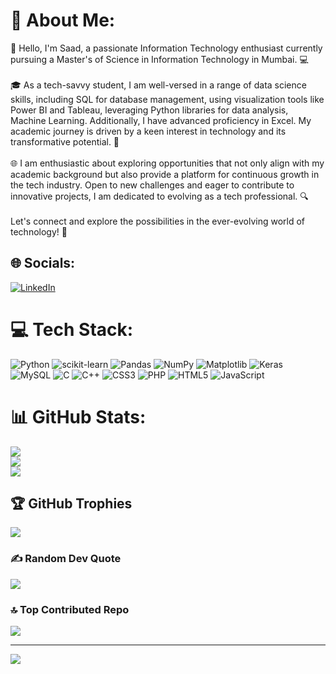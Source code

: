 # 💫 About Me:
👋 Hello, I'm Saad, a passionate Information Technology enthusiast currently pursuing a Master's of Science in Information Technology in Mumbai. 💻<br><br>🎓 As a tech-savvy student, I am well-versed in a range of data science skills, including SQL for database management, using visualization tools like Power BI and Tableau, leveraging Python libraries for data analysis, Machine Learning. Additionally, I have advanced proficiency in Excel. My academic journey is driven by a keen interest in technology and its transformative potential. 🚀<br><br>🌐 I am enthusiastic about exploring opportunities that not only align with my academic background but also provide a platform for continuous growth in the tech industry. Open to new challenges and eager to contribute to innovative projects, I am dedicated to evolving as a tech professional. 🔍<br><br>Let's connect and explore the possibilities in the ever-evolving world of technology! 🌟


## 🌐 Socials:
[![LinkedIn](https://img.shields.io/badge/LinkedIn-%230077B5.svg?logo=linkedin&logoColor=white)](https://linkedin.com/in/www.linkedin.com/in/saadshaikh2001) 


# 💻 Tech Stack:
![Python](https://img.shields.io/badge/python-3670A0?style=for-the-badge&logo=python&logoColor=ffdd54) ![scikit-learn](https://img.shields.io/badge/scikit--learn-%23F7931E.svg?style=for-the-badge&logo=scikit-learn&logoColor=white) ![Pandas](https://img.shields.io/badge/pandas-%23150458.svg?style=for-the-badge&logo=pandas&logoColor=white) ![NumPy](https://img.shields.io/badge/numpy-%23013243.svg?style=for-the-badge&logo=numpy&logoColor=white) ![Matplotlib](https://img.shields.io/badge/Matplotlib-%23ffffff.svg?style=for-the-badge&logo=Matplotlib&logoColor=black) ![Keras](https://img.shields.io/badge/Keras-%23D00000.svg?style=for-the-badge&logo=Keras&logoColor=white) ![MySQL](https://img.shields.io/badge/mysql-4479A1.svg?style=for-the-badge&logo=mysql&logoColor=white) ![C](https://img.shields.io/badge/c-%2300599C.svg?style=for-the-badge&logo=c&logoColor=white) ![C++](https://img.shields.io/badge/c++-%2300599C.svg?style=for-the-badge&logo=c%2B%2B&logoColor=white) ![CSS3](https://img.shields.io/badge/css3-%231572B6.svg?style=for-the-badge&logo=css3&logoColor=white) ![PHP](https://img.shields.io/badge/php-%23777BB4.svg?style=for-the-badge&logo=php&logoColor=white) ![HTML5](https://img.shields.io/badge/html5-%23E34F26.svg?style=for-the-badge&logo=html5&logoColor=white) ![JavaScript](https://img.shields.io/badge/javascript-%23323330.svg?style=for-the-badge&logo=javascript&logoColor=%23F7DF1E)
# 📊 GitHub Stats:
![](https://github-readme-stats.vercel.app/api?username=SaadShaikh1234&theme=dark&hide_border=false&include_all_commits=false&count_private=false)<br/>
![](https://github-readme-streak-stats.herokuapp.com/?user=SaadShaikh1234&theme=dark&hide_border=false)<br/>
![](https://github-readme-stats.vercel.app/api/top-langs/?username=SaadShaikh1234&theme=dark&hide_border=false&include_all_commits=false&count_private=false&layout=compact)

## 🏆 GitHub Trophies
![](https://github-profile-trophy.vercel.app/?username=SaadShaikh1234&theme=radical&no-frame=false&no-bg=true&margin-w=4)

### ✍️ Random Dev Quote
![](https://quotes-github-readme.vercel.app/api?type=horizontal&theme=radical)

### 🔝 Top Contributed Repo
![](https://github-contributor-stats.vercel.app/api?username=SaadShaikh1234&limit=5&theme=dark&combine_all_yearly_contributions=true)

---
[![](https://visitcount.itsvg.in/api?id=SaadShaikh1234&icon=0&color=0)](https://visitcount.itsvg.in)

<!-- Proudly created with GPRM ( https://gprm.itsvg.in ) -->
